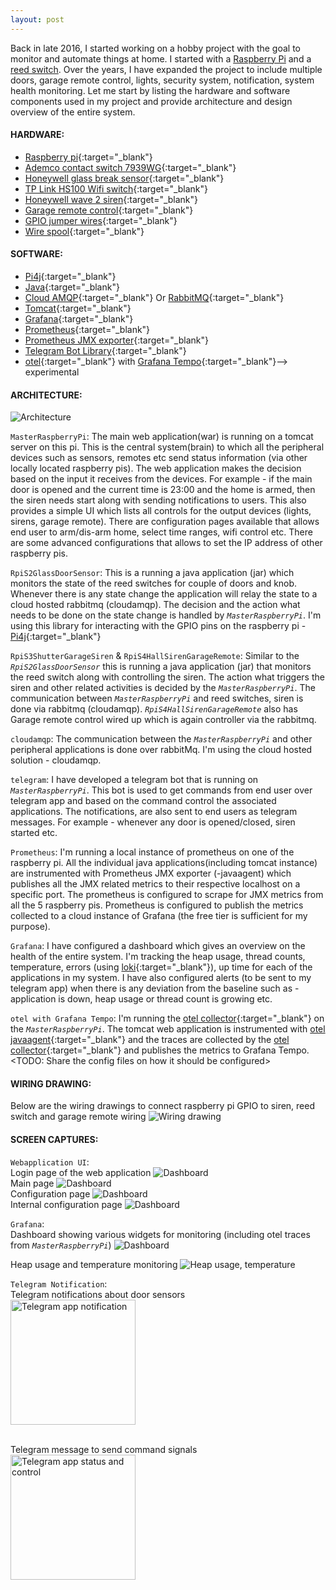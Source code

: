 ```yaml
---
layout: post
---
```

Back in late 2016, I started working on a hobby project with the goal to monitor and automate things at home. I started with a [Raspberry Pi](https://en.wikipedia.org/wiki/Raspberry_Pi) and a [reed switch](https://en.wikipedia.org/wiki/Reed_switch). Over the years, I have expanded the project to include multiple doors, garage remote control, lights, security system, notification, system health monitoring. Let me start by listing the hardware and software components used in my project and provide architecture and design overview of the entire system.

#### HARDWARE:
- [Raspberry pi](https://www.adafruit.com/product/4295){:target="_blank"}
- [Ademco contact switch 7939WG](https://www.amazon.com/7939WG-WH-Ademco-Surface-Mount-Contacts/dp/B001DEUUZC/){:target="_blank"}
- [Honeywell glass break sensor](https://www.amazon.com/Honeywell-Ademco-ASC-SS1-Shock-Sensor/dp/B000GUV1W0){:target="_blank"}
- [TP Link HS100 Wifi switch](https://www.amazon.com/TP-Link-KIT-HS100-Wall-Light-Electronic-Component-switches/dp/B01KBFWW0O){:target="_blank"}
- [Honeywell wave 2 siren](https://www.amazon.com/Honeywell-WAVE-2-Two-Tone-Siren/dp/B0006BCCAE/){:target="_blank"}
- [Garage remote control](https://www.ebay.com/p/20024769511){:target="_blank"}
- [GPIO jumper wires](https://www.amazon.com/GenBasic-Piece-Female-Jumper-Wires/dp/B077N58HFK/){:target="_blank"}
- [Wire spool](https://www.adafruit.com/product/4734){:target="_blank"}

#### SOFTWARE:
- [Pi4j](https://pi4j.com/){:target="_blank"}
- [Java](https://www.oracle.com/java/technologies/javase/jdk11-archive-downloads.html){:target="_blank"}
- [Cloud AMQP](https://www.cloudamqp.com/){:target="_blank"} Or [RabbitMQ](https://www.rabbitmq.com/#getstarted){:target="_blank"}
- [Tomcat](https://tomcat.apache.org/){:target="_blank"}
- [Grafana](https://grafana.com/grafana/download){:target="_blank"}
- [Prometheus](https://prometheus.io/){:target="_blank"}
- [Prometheus JMX exporter](https://github.com/prometheus/jmx_exporter){:target="_blank"}
- [Telegram Bot Library](https://github.com/rubenlagus/TelegramBots){:target="_blank"}
- [otel](https://opentelemetry.io/docs/instrumentation/java/automatic/){:target="_blank"} with [Grafana Tempo](https://grafana.com/docs/tempo/latest/){:target="_blank"}--> experimental

#### ARCHITECTURE:
![Architecture](https://raw.githubusercontent.com/gmrock/website/main/media/HomeAutomation_Architecture_Diagram.png)

`MasterRaspberryPi`: The main web application(war) is running on a tomcat server on this pi. This is the central system(brain) to which all the peripheral devices such as sensors, remotes etc send status information (via other locally located raspberry pis). The web application makes the decision based on the input it receives from the devices. For example - if the main door is opened and the current time is 23:00 and the home is armed, then the siren needs start along with sending notifications to users. This also provides a simple UI which lists all controls for the output devices (lights, sirens, garage remote). There are configuration pages available that allows end user to arm/dis-arm home, select time ranges, wifi control etc. There are some advanced configurations that allows to set the IP address of other raspberry pis.

`RpiS2GlassDoorSensor`: This is a running a java application (jar) which monitors the state of the reed switches for couple of doors and knob. Whenever there is any state change the application will relay the state to a cloud hosted rabbitmq (cloudamqp). The decision and the action what needs to be done on the state change is handled by _`MasterRaspberryPi`_. I'm using this library for interacting with the GPIO pins on the raspberry pi - [Pi4j](https://pi4j.com/){:target="_blank"} 

`RpiS3ShutterGarageSiren` & `RpiS4HallSirenGarageRemote`: Similar to the _`RpiS2GlassDoorSensor`_ this is running a java application (jar) that monitors the reed switch along with controlling the siren. The action what triggers the siren and other related activities is decided by the _`MasterRaspberryPi`_. The communication between _`MasterRaspberryPi`_ and reed switches, siren is done via rabbitmq (cloudamqp). _`RpiS4HallSirenGarageRemote`_ also has Garage remote control wired up which is again controller via the rabbitmq.

`cloudamqp`: The communication between the _`MasterRaspberryPi`_ and other peripheral applications is done over rabbitMq. I'm using the cloud hosted solution - cloudamqp.

`telegram`: I have developed a telegram bot that is running on _`MasterRaspberryPi`_. This bot is used to get commands from end user over telegram app and based on the command control the associated applications. The notifications, are also sent to end users as telegram messages. For example - whenever any door is opened/closed, siren started etc.

`Prometheus`: I'm running a local instance of prometheus on one of the raspberry pi. All the individual java applications(including tomcat instance) are instrumented with Prometheus JMX exporter (-javaagent) which publishes all the JMX related metrics to their respective localhost on a specific port. The prometheus is configured to scrape for JMX metrics from all the 5 raspberry pis. Prometheus is configured to publish the metrics collected to a cloud instance of Grafana (the free tier is sufficient for my purpose).

`Grafana`: I have configured a dashboard which gives an overview on the health of the entire system. I'm tracking the heap usage, thread counts, temperature, errors (using [loki](https://grafana.com/docs/loki/latest/clients/promtail/){:target="_blank"}), up time for each of the applications in my system. I have also configured alerts (to be sent to my telegram app) when there is any deviation from the baseline such as - application is down, heap usage or thread count is growing etc.

`otel with Grafana Tempo`: I'm running the [otel collector](https://opentelemetry.io/docs/collector/getting-started/){:target="_blank"} on the _`MasterRaspberryPi`_. The tomcat web application is instrumented with [otel javaagent](https://opentelemetry.io/docs/instrumentation/java/automatic/){:target="_blank"} and the traces are collected by the [otel collector](https://opentelemetry.io/docs/collector/getting-started/){:target="_blank"} and publishes the metrics to Grafana Tempo. <TODO: Share the config files on how it should be configured>

#### WIRING DRAWING:
Below are the wiring drawings to connect raspberry pi GPIO to siren, reed switch and garage remote wiring
![Wiring drawing](https://raw.githubusercontent.com/gmrock/website/main/media/Wiring_Drawings.png)

#### SCREEN CAPTURES:

`Webapplication UI`:
<br/>Login page of the web application
![Dashboard](https://raw.githubusercontent.com/gmrock/website/main/media/login.png)
<br/>Main page
![Dashboard](https://raw.githubusercontent.com/gmrock/website/main/media/homepage.png)
<br/>Configuration page
![Dashboard](https://raw.githubusercontent.com/gmrock/website/main/media/config.png)
<br/>Internal configuration page
![Dashboard](https://raw.githubusercontent.com/gmrock/website/main/media/internal_config.png)

`Grafana`:
<br/>Dashboard showing various widgets for monitoring (including otel traces from _`MasterRaspberryPi`_)
![Dashboard](https://raw.githubusercontent.com/gmrock/website/main/media/grafana.png)

Heap usage and temperature monitoring
![Heap usage, temperature](https://raw.githubusercontent.com/gmrock/website/main/media/grafana_1.png)

`Telegram Notification`:
<br/> Telegram notifications about door sensors
<br/> <img src="https://raw.githubusercontent.com/gmrock/website/main/media/A8B57369-8EE1-43BF-BEE6-ED2A2B7BBE31.jpeg" alt="Telegram app notification" style="width:200px;"/>

<br/>Telegram message to send command signals
<br/> <img src="https://raw.githubusercontent.com/gmrock/website/main/media/5BCCB732-34F5-4BF8-8261-B5CBF5AC5724.jpeg" alt="Telegram app status and control" style="width:200px;"/>
